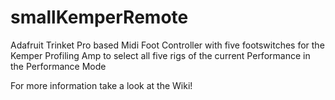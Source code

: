 # smallKemperRemote
Adafruit Trinket Pro based Midi Foot Controller with five footswitches for the Kemper Profiling Amp to select all five rigs of the current Performance in the Performance Mode

For more information take a look at the Wiki!
